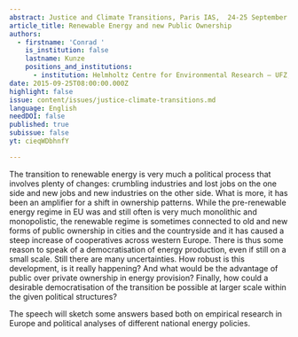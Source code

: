 ```yaml
---
abstract: Justice and Climate Transitions, Paris IAS,  24-25 September 2015 - Session 3
article_title: Renewable Energy and new Public Ownership
authors:
  - firstname: 'Conrad '
    is_institution: false
    lastname: Kunze
    positions_and_institutions:
      - institution: Helmholtz Centre for Environmental Research – UFZ, Germany
date: 2015-09-25T08:00:00.000Z
highlight: false
issue: content/issues/justice-climate-transitions.md
language: English
needDOI: false
published: true
subissue: false
yt: cieqWDbhnfY

---
```


The transition to renewable energy is very much a political process that involves plenty of changes: crumbling industries and lost jobs on the one side and new jobs and new industries on the other side. What is more, it has been an amplifier for a shift in ownership patterns. While the pre-renewable energy regime in EU was and still often is very much monolithic and monopolistic, the renewable regime is sometimes connected to old and new forms of public ownership in cities and the countryside and it has caused a steep increase of cooperatives across western Europe. There is thus some reason to speak of a democratisation of energy production, even if still on a small scale. Still there are many uncertainties. How robust is this development, is it really happening? And what would be the advantage of public over private ownership in energy provision? Finally, how could a desirable democratisation of the transition be possible at larger scale within the given political structures?

The speech will sketch some answers based both on empirical research in Europe and political analyses of different national energy policies.

<Youtube yt="cieqWDbhnfY" caption="Renewable Energy and new Public Ownership"></Youtube>